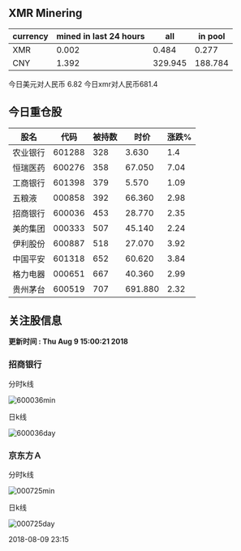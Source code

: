 ## XMR Minering

|currency|mined in last 24 hours|all|in pool|
|---|---|---|---|
|XMR|0.002|0.484|0.277|
|CNY|1.392|329.945|188.784|

今日美元对人民币 6.82	今日xmr对人民币681.4


## 今日重仓股 

|股名|代码|被持数|时价|涨跌%|
|---|---|---|---|---|
|农业银行|601288|328|3.630|1.4|
|恒瑞医药|600276|358|67.050|7.04|
|工商银行|601398|379|5.570|1.09|
|五粮液|000858|392|66.360|2.98|
|招商银行|600036|453|28.770|2.35|
|美的集团|000333|507|45.140|2.24|
|伊利股份|600887|518|27.070|3.92|
|中国平安|601318|652|60.620|3.84|
|格力电器|000651|667|40.360|2.99|
|贵州茅台|600519|707|691.880|2.32|

## 关注股信息
**更新时间 : Thu Aug  9 15:00:21 2018**
### 招商银行 
分时k线

![600036min](http://image.sinajs.cn/newchart/min/n/sh600036.gif)

日k线

![600036day](http://image.sinajs.cn/newchart/daily/n/sh600036.gif)

### 京东方Ａ 
分时k线

![000725min](http://image.sinajs.cn/newchart/min/n/sz000725.gif)

日k线

![000725day](http://image.sinajs.cn/newchart/daily/n/sz000725.gif)

2018-08-09 23:15